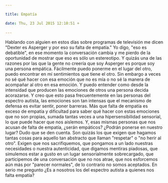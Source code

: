 ```yaml
---

title: Empatía

date: Thu, 23 Jul 2015 12:10:51 +
 
---
```

Hablando con alguien en estos días sobre programas de televisión me dicen "Dexter es Asperger y por eso su falta de empatía." Yo digo, "eso es debatible", en ese momento la conversación cambia y me pierdo de la oportunidad de mostrar que eso es sólo un estereotipo. 
Y quizás una de las razones por las que la gente no creería que soy Asperger es porque soy una persona empática. Fácilmente puedo ponerme en el lugar del otro, puedo encontrar en mí sentimientos que tiene el otro. Sin embargo a veces no sé qué hacer con esa emoción que no es mía o no sé la manera de acompañar al otro en esa emoción. Y puedo entender como desde la intensidad que producen las emociones de otros una persona decida acorazarse. Y creo que esto pasa frecuentemente en las personas del espectro autista, las emociones son tan intensas que el mecanismo de defensa es evitar sentir, poner barreras. Más que falta de empatía es exceso de empatía y dificultad para saber qué hacer con estas emociones que no son propias, sumada tantas veces a una hipersensibilidad sensorial, lo que puede hacer que nos aislemos.
Y, esas mismas personas que nos acusan de falta de empatía, ¿serán empáticos? ¿Podrán ponerse en nuestro lugar? Dudo que se den cuenta. Son quizás los que exigen que hagamos tantas cosas para aquello tan abstracto que llaman "respetar" o "no herir al otro". Exigen que nos sacrifiquemos, que pongamos a un lado nuestras necesidades o nuestra autenticidad, que digamos mentiras piadosas, que simulemos estar a gusto en un lugar sensorialmente sobrecargado, que participemos de una conversación que no nos atrae, que nos esforcemos aún más por "parecer normales", de lo contrario no somos aceptados.
En serio me pregunto ¿Es a nosotros los del espectro autista a quienes nos falta empatía?
